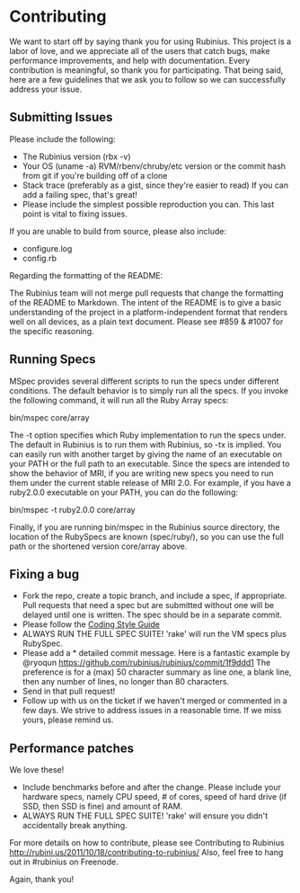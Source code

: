 # Contributing

We want to start off by saying thank you for using Rubinius. This project is a
labor of love, and we appreciate all of the users that catch bugs, make
performance improvements, and help with documentation. Every contribution is
meaningful, so thank you for participating. That being said, here are a few
guidelines that we ask you to follow so we can successfully address your issue.

## Submitting Issues

Please include the following:

* The Rubinius version (rbx -v)
* Your OS (uname -a) RVM/rbenv/chruby/etc version or the commit hash from git
  if you're building off of a clone
* Stack trace (preferably as a gist, since they're easier to read) If you can
  add a failing spec, that's great!
* Please include the simplest possible reproduction you can. This last point is
  vital to fixing issues.
  
If you are unable to build from source, please also include:

* configure.log
* config.rb

Regarding the formatting of the README:

The Rubinius team will not merge pull requests that change the formatting of
the README to Markdown. The intent of the README is to give a basic
understanding of the project in a platform-independent format that renders
well on all devices, as a plain text document. Please see #859 & #1007 for
the specific reasoning.

## Running Specs

MSpec provides several different scripts to run the specs under different
conditions. The default behavior is to simply run all the specs. If you invoke
the following command, it will run all the Ruby Array specs:

  bin/mspec core/array

The -t option specifies which Ruby implementation to run the specs under. The
default in Rubinius is to run them with Rubinius, so -tx is implied. You can
easily run with another target by giving the name of an executable on your
PATH or the full path to an executable. Since the specs are intended to show
the behavior of MRI, if you are writing new specs you need to run them under
the current stable release of MRI 2.0. For example, if you have a ruby2.0.0
executable on your PATH, you can do the following:

  bin/mspec -t ruby2.0.0 core/array

Finally, if you are running bin/mspec in the Rubinius source directory, the
location of the RubySpecs are known (spec/ruby/), so you can use the full path
or the shortened version core/array above.

## Fixing a bug

* Fork the repo, create a topic branch, and include a spec, if appropriate.
  Pull requests that need a spec but are submitted without one will be delayed
  until one is written. The spec should be in a separate commit.
* Please follow the [Coding Style Guide](http://rubini.us/doc/en/contributing/style-guide)
* ALWAYS RUN THE FULL SPEC SUITE! 'rake' will run the VM specs plus RubySpec.
* Please add a * detailed commit message. Here is a fantastic example by
  @ryoqun https://github.com/rubinius/rubinius/commit/1f9ddd1
  The preference is for a (max) 50 character summary as line one, a blank line,
  then any number of lines, no longer than 80 characters.
* Send in that pull request!
* Follow up with us on the ticket if we haven't merged or commented in a few
  days. We strive to address issues in a reasonable time. If we miss yours,
  please remind us.

## Performance patches

We love these!

* Include benchmarks before and after the change. Please include your hardware
  specs, namely CPU speed, # of cores, speed of hard drive (if SSD, then SSD is
  fine) and amount of RAM.
* ALWAYS RUN THE FULL SPEC SUITE! 'rake' will ensure you didn't accidentally
  break anything.

For more details on how to contribute, please see Contributing to Rubinius
http://rubini.us/2011/10/18/contributing-to-rubinius/ Also, feel free to hang
out in #rubinius on Freenode.

Again, thank you!
